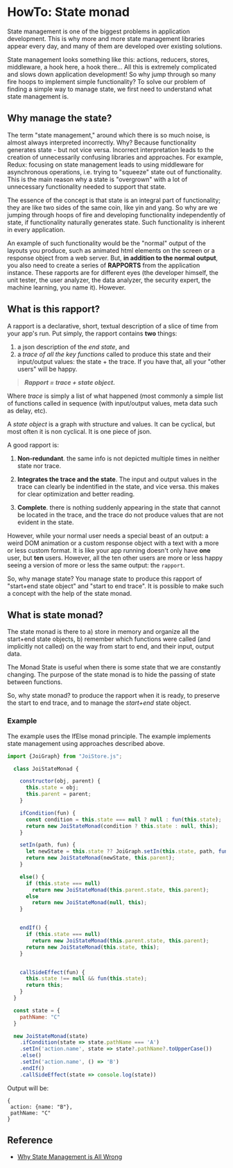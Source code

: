 # HowTo: State monad


State management is one of the biggest problems in application development. This is why more and more state management libraries appear every day, and many of them are developed over existing solutions.

State management looks something like this: actions, reducers, stores, middleware, a hook here, a hook there... All this is extremely complicated and slows down application development! So why jump through so many fire hoops to implement simple functionality?
To solve our problem of finding a simple way to manage state, we first need to understand what state management is.

## Why manage the state?

The term "state management," around which there is so much noise, is almost always interpreted incorrectly. Why? Because functionality generates state - but not vice versa.  Incorrect interpretation leads to the creation of unnecessarily confusing libraries and approaches. For example, Redux: focusing on state management leads to using middleware for asynchronous operations, i.e. trying to "squeeze" state out of functionality. This is the main reason why a state is "overgrown" with a lot of unnecessary functionality needed to support that state.

The essence of the concept is that state is an integral part of functionality; they are like two sides of the same coin, like yin and yang. So why are we jumping through hoops of fire and developing functionality independently of state, if functionality naturally generates state. Such functionality is inherent in every application.

An example of such functionality would be the "normal" output of the layouts you produce, such as animated html elements on the screen or a response object from a web server. But, **in addition to the normal output**, you also need to create a series of **RAPPORTS** from the application instance. These rapports are for different eyes (the developer himself, the unit tester, the user analyzer, the data analyzer, the security expert, the machine learning, you name it).
However. 


## What is this rapport? 


A rapport is a declarative, short, textual description of a slice of time from your app's run. Put simply, the rapport contains **two** things: 
1) a json description of the _end state_, and 
2) a _trace of all the key functions_ called to produce this state and their input/output values: the state + the trace. If you have that, all your "other users" will be happy.

 > _**Rapport = trace + state object.**_

Where _trace_ is simply a list of what happened (most commonly a simple list of functions called in sequence (with input/output values, meta data such as delay, etc).

A _state object_ is a graph with structure and values. It can be cyclical, but most often it is non cyclical. It is one piece of json.

A good rapport is:

1. **Non-redundant**. the same info is not depicted multiple times in neither state nor trace.

2. **Integrates the trace and the state**. The input and output values in the trace can clearly be indentified in the state, and vice versa. this makes for clear optimization and better reading.

3. **Complete**. there is nothing suddenly appearing in the state that cannot be located in the trace, and the trace do not produce values that are not evident in the state.

However, while your normal user needs a special beast of an output: a weird DOM animation or a custom response object with a text with a more or less custom format. It is like your app running doesn't only have **one** user, but **ten** users. However, all the ten other users are more or less happy seeing a version of more or less the same output: the `rapport`.

So, why manage state? You manage state to produce this rapport of "start+end state object" and "start to end trace".
It is possible to make such a concept with the help of the state monad.

## What is state monad?

The state monad is there to
a) store in memory and organize all the start+end state objects,
b) remember which functions were called (and implicitly not called) on the way from start to end, and their input, output data.

The Monad State is useful when there is some state that we are constantly changing. The purpose of the state monad is to hide the passing of state between functions.

So, why state monad? to produce the rapport when  it is ready, to preserve the start to end trace, and to manage the _start+end_ state object.

### Example

The example uses the IfElse monad principle. The example implements state management using approaches described above.

```javascript
import {JoiGraph} from "JoiStore.js";

  class JoiStateMonad {

    constructor(obj, parent) {
      this.state = obj;
      this.parent = parent;
    }

    ifCondition(fun) {
      const condition = this.state === null ? null : fun(this.state);
      return new JoiStateMonad(condition ? this.state : null, this);
    }

    setIn(path, fun) {
      let newState = this.state ?? JoiGraph.setIn(this.state, path, fun(this.state));
      return new JoiStateMonad(newState, this.parent);
    }

    else() {
      if (this.state === null)
        return new JoiStateMonad(this.parent.state, this.parent);
      else
        return new JoiStateMonad(null, this);
    }


    endIf() {
      if (this.state === null)
        return new JoiStateMonad(this.parent.state, this.parent);
      return new JoiStateMonad(this.state, this);
    }


    callSideEffect(fun) {
      this.state !== null && fun(this.state);
      return this;
    }
  }

  const state = {
    pathName: "C"
  }

  new JoiStateMonad(state)
    .ifCondition(state => state.pathName === 'A')
    .setIn('action.name', state => state?.pathName?.toUpperCase())
    .else()
    .setIn('action.name', () => 'B')
    .endIf()
    .callSideEffect(state => console.log(state))
```

Output will be: 

```
{
 action: {name: "B"},
 pathName: "C"
}
```

## Reference
* [Why State Management is All Wrong](https://medium.com/@bradfordlemley/why-state-management-is-all-wrong-ca9f3bbde869)